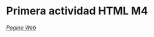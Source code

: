# Primera actividad HTML M4

[*Pagina Web*](https://joelbarrantess.github.io/ASIX1_M4UF1A4_primer_HTML_JoelBarrantes "Enlace a la pagina de Github Pages")
